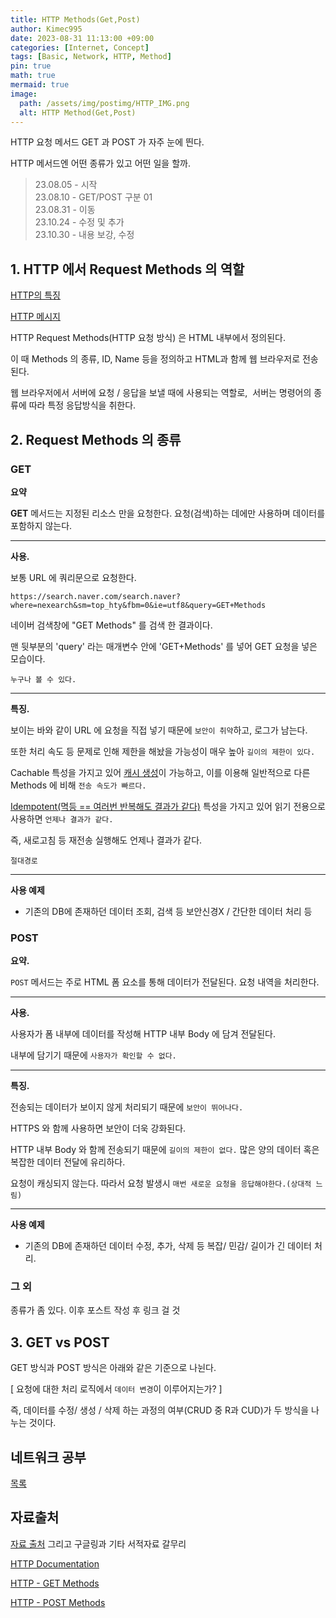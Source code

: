 ```yaml
---
title: HTTP Methods(Get,Post)
author: Kimec995
date: 2023-08-31 11:13:00 +09:00
categories: [Internet, Concept]
tags: [Basic, Network, HTTP, Method]
pin: true
math: true
mermaid: true
image: 
  path: /assets/img/postimg/HTTP_IMG.png
  alt: HTTP Method(Get,Post)
---
```


HTTP 요청 메서드 GET 과 POST 가 자주 눈에 띈다.

HTTP 메서드엔 어떤 종류가 있고 어떤 일을 할까.

>23.08.05 - 시작\
>23.08.10 - GET/POST 구분 01\
>23.08.31 - 이동\
>23.10.24 - 수정 및 추가\
>23.10.30 - 내용 보강, 수정

## 1. HTTP 에서 Request Methods 의 역할

[HTTP의 특징](https://kimec995.github.io/posts/HTTP-Concept/)

[HTTP 메시지](https://kimec995.github.io/posts/HTTP-message/)

HTTP Request Methods(HTTP 요청 방식) 은 HTML 내부에서 정의된다.

이 때 Methods 의 종류, ID, Name 등을 정의하고 HTML과 함께 웹 브라우저로 전송된다.

웹 브라우저에서 서버에 요청 / 응답을 보낼 때에 사용되는 역할로,  서버는 명령어의 종류에 따라 특정 응답방식을 취한다.


## 2. Request Methods 의 종류

### GET

**요약**

**GET** 메서드는 지정된 리소스 만을 요청한다. 요청(검색)하는 데에만 사용하며 데이터를 포함하지 않는다.

---

**사용.**

보통 URL 에 쿼리문으로 요청한다.

```
https://search.naver.com/search.naver?where=nexearch&sm=top_hty&fbm=0&ie=utf8&query=GET+Methods
```

네이버 검색창에 "GET Methods" 를 검색 한 결과이다.

맨 뒷부분의 'query' 라는 매개변수 안에 'GET+Methods' 를 넣어 GET 요청을 넣은 모습이다.

`누구나 볼 수 있다.`

---

**특징.**

보이는 바와 같이 URL 에 요청을 직접 넣기 때문에 `보안이 취약`하고, 로그가 남는다.

또한 처리 속도 등 문제로 인해 제한을 해놨을 가능성이 매우 높아 `길이의 제한이 있다.`

Cachable 특성을 가지고 있어 [캐시 생성](https://developer.mozilla.org/en-US/docs/Glossary/Cacheable "캐시생성")이 가능하고, 이를 이용해 일반적으로 다른 Methods 에 비해 `전송 속도가 빠르다.`

[Idempotent(멱등 == 여러번 반복해도 결과가 같다)](https://developer.mozilla.org/en-US/docs/Glossary/Idempotent) 특성을 가지고 있어 읽기 전용으로 사용하면 `언제나 결과가 같다.`

즉, 새로고침 등 재전송 실행해도 언제나 결과가 같다.

`절대경로`

---

**사용 예제**

- 기존의 DB에 존재하던 데이터 조회, 검색 등 보안신경X / 간단한 데이터 처리 등


### POST

**요약.**

`POST` 메서드는 주로 HTML 폼 요소를 통해 데이터가 전달된다. 요청 내역을 처리한다.

---

**사용.**

사용자가 폼 내부에 데이터를 작성해 HTTP 내부 Body 에 담겨 전달된다.

내부에 담기기 때문에 `사용자가 확인할 수 없다.`

---

**특징.**

전송되는 데이터가 보이지 않게 처리되기 때문에 `보안이 뛰어나다.`

HTTPS 와 함께 사용하면 보안이 더욱 강화된다.

HTTP 내부 Body 와 함께 전송되기 때문에 `길이의 제한이 없다.` 많은 양의 데이터 혹은 복잡한 데이터 전달에 유리하다.

요청이 캐싱되지 않는다. 따라서 요청 발생시 `매번 새로운 요청을 응답해야한다.(상대적 느림)`

---

**사용 예제**

- 기존의 DB에 존재하던 데이터 수정, 추가, 삭제 등 복잡/ 민감/ 길이가 긴 데이터 처리.



 ### 그 외

종류가 좀 있다. 이후 포스트 작성 후 링크 걸 것


## 3. GET vs POST

GET 방식과 POST 방식은 아래와 같은 기준으로 나뉜다.

[ 요청에 대한 처리 로직에서 `데이터 변경`이 이루어지는가? ]

즉, 데이터를 수정/ 생성 / 삭제 하는 과정의 여부(CRUD 중 R과 CUD)가 두 방식을 나누는 것이다.

## 네트워크 공부

[목록](https://kimec995.github.io/categories/internet/)

## 자료출처

[자료 출처](developer.mozilla.or)
그리고 구글링과 기타 서적자료 갈무리

[HTTP Documentation](https://developer.mozilla.org/en-US/docs/Web/HTTP "HTTP Documentation")

[HTTP - GET Methods](https://developer.mozilla.org/en-US/docs/Web/HTTP/Methods/GET "HTTP - GET Methods")

[HTTP - POST Methods](https://developer.mozilla.org/en-US/docs/Web/HTTP/Methods/POST "HTTP - POST Methods")